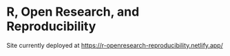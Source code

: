 # R, Open Research, and Reproducibility
 
Site currently deployed at https://r-openresearch-reproducibility.netlify.app/
